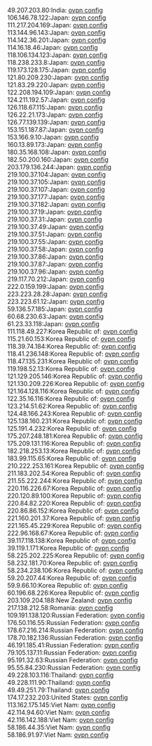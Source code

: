 49.207.203.80:India: [ovpn config](vpn/49_207_203_80.ovpn)  
106.146.78.122:Japan: [ovpn config](vpn/106_146_78_122.ovpn)  
111.217.204.169:Japan: [ovpn config](vpn/111_217_204_169.ovpn)  
113.144.96.143:Japan: [ovpn config](vpn/113_144_96_143.ovpn)  
114.142.36.201:Japan: [ovpn config](vpn/114_142_36_201.ovpn)  
114.16.18.46:Japan: [ovpn config](vpn/114_16_18_46.ovpn)  
118.106.134.123:Japan: [ovpn config](vpn/118_106_134_123.ovpn)  
118.238.233.8:Japan: [ovpn config](vpn/118_238_233_8.ovpn)  
119.173.128.175:Japan: [ovpn config](vpn/119_173_128_175.ovpn)  
121.80.209.230:Japan: [ovpn config](vpn/121_80_209_230.ovpn)  
121.83.29.220:Japan: [ovpn config](vpn/121_83_29_220.ovpn)  
122.208.194.109:Japan: [ovpn config](vpn/122_208_194_109.ovpn)  
124.211.192.57:Japan: [ovpn config](vpn/124_211_192_57.ovpn)  
126.118.67.115:Japan: [ovpn config](vpn/126_118_67_115.ovpn)  
126.22.21.173:Japan: [ovpn config](vpn/126_22_21_173.ovpn)  
126.77.139.139:Japan: [ovpn config](vpn/126_77_139_139.ovpn)  
153.151.187.87:Japan: [ovpn config](vpn/153_151_187_87.ovpn)  
153.166.9.10:Japan: [ovpn config](vpn/153_166_9_10.ovpn)  
160.13.89.173:Japan: [ovpn config](vpn/160_13_89_173.ovpn)  
180.35.168.108:Japan: [ovpn config](vpn/180_35_168_108.ovpn)  
182.50.200.160:Japan: [ovpn config](vpn/182_50_200_160.ovpn)  
203.179.136.244:Japan: [ovpn config](vpn/203_179_136_244.ovpn)  
219.100.37.104:Japan: [ovpn config](vpn/219_100_37_104.ovpn)  
219.100.37.105:Japan: [ovpn config](vpn/219_100_37_105.ovpn)  
219.100.37.107:Japan: [ovpn config](vpn/219_100_37_107.ovpn)  
219.100.37.177:Japan: [ovpn config](vpn/219_100_37_177.ovpn)  
219.100.37.182:Japan: [ovpn config](vpn/219_100_37_182.ovpn)  
219.100.37.19:Japan: [ovpn config](vpn/219_100_37_19.ovpn)  
219.100.37.31:Japan: [ovpn config](vpn/219_100_37_31.ovpn)  
219.100.37.49:Japan: [ovpn config](vpn/219_100_37_49.ovpn)  
219.100.37.51:Japan: [ovpn config](vpn/219_100_37_51.ovpn)  
219.100.37.55:Japan: [ovpn config](vpn/219_100_37_55.ovpn)  
219.100.37.58:Japan: [ovpn config](vpn/219_100_37_58.ovpn)  
219.100.37.86:Japan: [ovpn config](vpn/219_100_37_86.ovpn)  
219.100.37.87:Japan: [ovpn config](vpn/219_100_37_87.ovpn)  
219.100.37.96:Japan: [ovpn config](vpn/219_100_37_96.ovpn)  
219.117.70.212:Japan: [ovpn config](vpn/219_117_70_212.ovpn)  
222.0.159.199:Japan: [ovpn config](vpn/222_0_159_199.ovpn)  
223.223.28.28:Japan: [ovpn config](vpn/223_223_28_28.ovpn)  
223.223.61.12:Japan: [ovpn config](vpn/223_223_61_12.ovpn)  
59.136.57.185:Japan: [ovpn config](vpn/59_136_57_185.ovpn)  
60.68.230.63:Japan: [ovpn config](vpn/60_68_230_63.ovpn)  
61.23.33.118:Japan: [ovpn config](vpn/61_23_33_118.ovpn)  
111.118.49.227:Korea Republic of: [ovpn config](vpn/111_118_49_227.ovpn)  
115.21.60.153:Korea Republic of: [ovpn config](vpn/115_21_60_153.ovpn)  
118.39.74.184:Korea Republic of: [ovpn config](vpn/118_39_74_184.ovpn)  
118.41.236.148:Korea Republic of: [ovpn config](vpn/118_41_236_148.ovpn)  
118.47.135.231:Korea Republic of: [ovpn config](vpn/118_47_135_231.ovpn)  
119.198.52.13:Korea Republic of: [ovpn config](vpn/119_198_52_13.ovpn)  
121.129.205.146:Korea Republic of: [ovpn config](vpn/121_129_205_146.ovpn)  
121.130.209.226:Korea Republic of: [ovpn config](vpn/121_130_209_226.ovpn)  
121.164.128.116:Korea Republic of: [ovpn config](vpn/121_164_128_116.ovpn)  
122.35.16.116:Korea Republic of: [ovpn config](vpn/122_35_16_116.ovpn)  
123.214.51.62:Korea Republic of: [ovpn config](vpn/123_214_51_62.ovpn)  
124.48.166.243:Korea Republic of: [ovpn config](vpn/124_48_166_243.ovpn)  
125.138.160.231:Korea Republic of: [ovpn config](vpn/125_138_160_231.ovpn)  
125.191.4.232:Korea Republic of: [ovpn config](vpn/125_191_4_232.ovpn)  
175.207.248.181:Korea Republic of: [ovpn config](vpn/175_207_248_181.ovpn)  
175.209.131.116:Korea Republic of: [ovpn config](vpn/175_209_131_116.ovpn)  
182.218.253.13:Korea Republic of: [ovpn config](vpn/182_218_253_13.ovpn)  
183.99.115.65:Korea Republic of: [ovpn config](vpn/183_99_115_65.ovpn)  
210.222.253.161:Korea Republic of: [ovpn config](vpn/210_222_253_161.ovpn)  
211.183.202.54:Korea Republic of: [ovpn config](vpn/211_183_202_54.ovpn)  
211.55.222.244:Korea Republic of: [ovpn config](vpn/211_55_222_244.ovpn)  
220.116.226.67:Korea Republic of: [ovpn config](vpn/220_116_226_67.ovpn)  
220.120.89.100:Korea Republic of: [ovpn config](vpn/220_120_89_100.ovpn)  
220.84.82.220:Korea Republic of: [ovpn config](vpn/220_84_82_220.ovpn)  
220.86.86.152:Korea Republic of: [ovpn config](vpn/220_86_86_152.ovpn)  
221.160.201.37:Korea Republic of: [ovpn config](vpn/221_160_201_37.ovpn)  
221.165.45.229:Korea Republic of: [ovpn config](vpn/221_165_45_229.ovpn)  
222.96.168.67:Korea Republic of: [ovpn config](vpn/222_96_168_67.ovpn)  
39.117.118.138:Korea Republic of: [ovpn config](vpn/39_117_118_138.ovpn)  
39.119.1.171:Korea Republic of: [ovpn config](vpn/39_119_1_171.ovpn)  
58.225.202.225:Korea Republic of: [ovpn config](vpn/58_225_202_225.ovpn)  
58.232.181.70:Korea Republic of: [ovpn config](vpn/58_232_181_70.ovpn)  
58.234.238.106:Korea Republic of: [ovpn config](vpn/58_234_238_106.ovpn)  
59.20.207.44:Korea Republic of: [ovpn config](vpn/59_20_207_44.ovpn)  
59.9.66.10:Korea Republic of: [ovpn config](vpn/59_9_66_10.ovpn)  
60.196.68.226:Korea Republic of: [ovpn config](vpn/60_196_68_226.ovpn)  
203.109.204.188:New Zealand: [ovpn config](vpn/203_109_204_188.ovpn)  
217.138.212.58:Romania: [ovpn config](vpn/217_138_212_58.ovpn)  
109.191.138.120:Russian Federation: [ovpn config](vpn/109_191_138_120.ovpn)  
176.50.116.55:Russian Federation: [ovpn config](vpn/176_50_116_55.ovpn)  
178.67.216.214:Russian Federation: [ovpn config](vpn/178_67_216_214.ovpn)  
178.70.182.136:Russian Federation: [ovpn config](vpn/178_70_182_136.ovpn)  
46.191.185.41:Russian Federation: [ovpn config](vpn/46_191_185_41.ovpn)  
79.105.137.11:Russian Federation: [ovpn config](vpn/79_105_137_11.ovpn)  
95.191.32.63:Russian Federation: [ovpn config](vpn/95_191_32_63.ovpn)  
95.55.84.230:Russian Federation: [ovpn config](vpn/95_55_84_230.ovpn)  
49.228.103.116:Thailand: [ovpn config](vpn/49_228_103_116.ovpn)  
49.228.111.90:Thailand: [ovpn config](vpn/49_228_111_90.ovpn)  
49.49.251.79:Thailand: [ovpn config](vpn/49_49_251_79.ovpn)  
174.17.232.203:United States: [ovpn config](vpn/174_17_232_203.ovpn)  
113.162.175.145:Viet Nam: [ovpn config](vpn/113_162_175_145.ovpn)  
42.114.94.60:Viet Nam: [ovpn config](vpn/42_114_94_60.ovpn)  
42.116.142.188:Viet Nam: [ovpn config](vpn/42_116_142_188.ovpn)  
58.186.44.35:Viet Nam: [ovpn config](vpn/58_186_44_35.ovpn)  
58.186.91.97:Viet Nam: [ovpn config](vpn/58_186_91_97.ovpn)  
